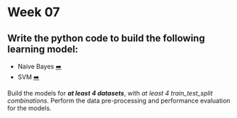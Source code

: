 # Week 07
## Write the python code to build the following learning model:
+ Naive Bayes [➡️](https://github.com/shrudex/DSE/blob/main/ML%20Lab/Week%2007/NaiveBayes.ipynb)
+ SVM [➡️](https://github.com/shrudex/DSE/blob/main/ML%20Lab/Week%2007/SVM.ipynb)

Build the models for **_at least 4 datasets_**, with *at least 4 train_test_split combinations*.
Perform the data pre-processing and performance evaluation for the models.
